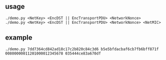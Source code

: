 ## usage
```./demo.py <NetKey> <EncDST || EncTransportPDU> <NetworkNonce>```
```./demo.py <NetKey> <EncDST || EncTransportPDU> <NetworkNonce> <NetMIC>```

## example
```./demo.py 7dd7364cd842ad18c17c2b820c84c3d6 b5e5bfdacbaf6cb7fb6bff871f 00800000011201000012345678 035444ce83a670df```